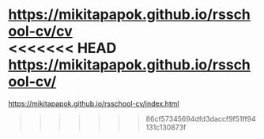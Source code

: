 https://mikitapapok.github.io/rsschool-cv/cv<br>
<<<<<<< HEAD
https://mikitapapok.github.io/rsschool-cv/
=======
https://mikitapapok.github.io/rsschool-cv/index.html
>>>>>>> 86cf57345694dfd3daccf9f51ff94131c130873f
